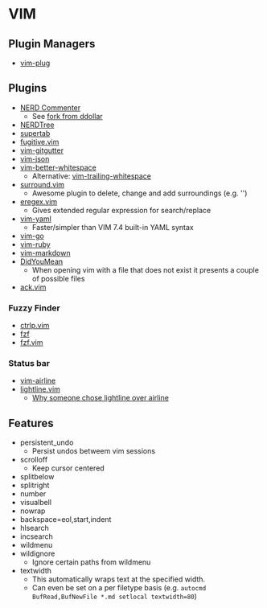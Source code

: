 # VIM

## Plugin Managers

- [vim-plug](https://github.com/junegunn/vim-plug)

## Plugins

- [NERD Commenter](https://github.com/scrooloose/nerdcommenter)
  - See [fork from ddollar](https://github.com/ddollar/nerdcommenter)
- [NERDTree](https://github.com/scrooloose/nerdtree)
- [supertab](https://github.com/ervandew/supertab)
- [fugitive.vim](https://github.com/tpope/vim-fugitive)
- [vim-gitgutter](https://github.com/airblade/vim-gitgutter)
- [vim-json](https://github.com/elzr/vim-json)
- [vim-better-whitespace](https://github.com/ntpeters/vim-better-whitespace)
  - Alternative: [vim-trailing-whitespace](https://github.com/bronson/vim-trailing-whitespace)
- [surround.vim](https://github.com/tpope/vim-surround)
  - Awesome plugin to delete, change and add surroundings (e.g. '')
- [eregex.vim](https://github.com/othree/eregex.vim)
  - Gives extended regular expression for search/replace
- [vim-yaml](https://github.com/stephpy/vim-yaml)
  - Faster/simpler than VIM 7.4 built-in YAML syntax
- [vim-go](https://github.com/fatih/vim-go)
- [vim-ruby](https://github.com/vim-ruby/vim-ruby)
- [vim-markdown](https://github.com/plasticboy/vim-markdown)
- [DidYouMean](https://github.com/EinfachToll/DidYouMean)
  - When opening vim with a file that does not exist it presents a couple of
  possible files
- [ack.vim](https://github.com/mileszs/ack.vim)

### Fuzzy Finder

- [ctrlp.vim](https://github.com/ctrlpvim/ctrlp.vim)
- [fzf](https://github.com/junegunn/fzf)
- [fzf.vim](https://github.com/junegunn/fzf.vim)

### Status bar

- [vim-airline](https://github.com/vim-airline/vim-airline)
- [lightline.vim](https://github.com/itchyny/lightline.vim)
  - [Why someone chose lightline over airline](http://newbilityvery.github.io/2017/08/04/switch-to-lightline/)

## Features

- persistent_undo
  - Persist undos betweem vim sessions
- scrolloff
  - Keep cursor centered
- splitbelow
- splitright
- number
- visualbell
- nowrap
- backspace=eol,start,indent
- hlsearch
- incsearch
- wildmenu
- wildignore
  - Ignore certain paths from wildmenu
- textwidth
  - This automatically wraps text at the specified width.
  - Can even be set on a per filetype basis (e.g. `autocmd BufRead,BufNewFile *.md setlocal textwidth=80`)
